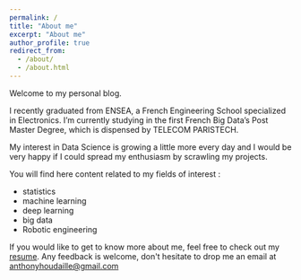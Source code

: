```yaml
---
permalink: /
title: "About me"
excerpt: "About me"
author_profile: true
redirect_from: 
  - /about/
  - /about.html
---
```

Welcome to my personal blog. 

I recently graduated from ENSEA, a French Engineering School specialized in Electronics. 
I’m currently studying in the first French Big Data’s Post Master Degree, which is dispensed by TELECOM PARISTECH. 

My interest in Data Science is growing a little more every day and I would be very happy if I could spread my enthusiasm by scrawling my projects.

You will find here content related to my fields of interest :
- statistics
- machine learning
- deep learning
- big data
- Robotic engineering


If you would like to get to know more about me, feel free to check out my [resume](https://AnthonyHoudaille.github.io/cv/).
Any feedback is welcome, don't hesitate to drop me an email at anthonyhoudaille@gmail.com

